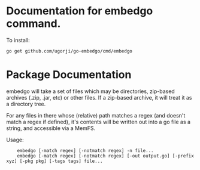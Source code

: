 # Documentation for embedgo command.

To install:

```
go get github.com/ugorji/go-embedgo/cmd/embedgo
```

# Package Documentation

embedgo will take a set of files which may be directories, zip-based
archives (.zip, .jar, etc) or other files. If a zip-based archive, it will
treat it as a directory tree.

For any files in there whose (relative) path matches a regex (and doesn't
match a regex if defined), it's contents will be written out into a go file
as a string, and accessible via a MemFS.

Usage:

```
    embedgo [-match regex] [-notmatch regex] -n file...
    embedgo [-match regex] [-notmatch regex] [-out output.go] [-prefix xyz] [-pkg pkg] [-tags tags] file...
